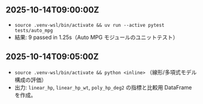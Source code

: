 ## 2025-10-14T09:00:00Z

- `source .venv-wsl/bin/activate && uv run --active pytest tests/auto_mpg`
- 結果: 9 passed in 1.25s（Auto MPG モジュールのユニットテスト）

## 2025-10-14T09:05:00Z

- `source .venv-wsl/bin/activate && python <inline>` （線形/多項式モデル構成の評価）
- 出力: `linear_hp`, `linear_hp_wt`, `poly_hp_deg2` の指標と比較用 DataFrame を作成。
